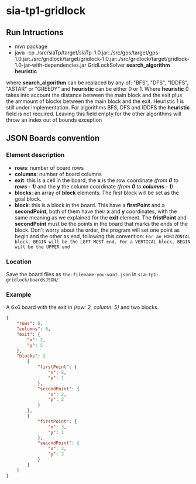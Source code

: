 # sia-tp1-gridlock

## Run Intructions
*    mvn package
*    java -cp ./src/siaTp/target/siaTp-1.0.jar:./src/gps/target/gps-1.0.jar:./src/gridlock/target/gridlock-1.0.jar:./src/gridlock/target/gridlock-1.0-jar-with-dependencies.jar GridLockSolver **search_algorithm** **heuristic**

where **search_algorithm** can be replaced by any of: "BFS", "DFS", "IDDFS", "ASTAR" or "GREEDY" and **heuristic** can be either 0 or 1. Where **heuristic** 0 takes into account the distance between the main block and the exit plus the ammount of blocks between the main block and the exit. Heuristic 1 is still under implementation. For algorithms BFS, DFS and IDDFS the **heuristic** field is not required. Leaving this field empty for the other algorithms will throw an index out of bounds exception

## JSON Boards convention
### Element description
* **rows**: number of board rows
* **columns**: number of board columns
* **exit**: this is a cell in the board, the **x** is the row coordinate _(from **0** to **rows - 1**)_ and the **y** the column coordinate _(from **0** to **columns - 1**)_
* **blocks**: an array of **block** elements. The first block will be set as the goal block.
* **block**: this is a block in the board. This have a **firstPoint** and a **secondPoint**, both of them have their **x** and **y** coordinates, with the same meaning as we explained for the **exit** element. The **fristPoint** and **secondPoint** must be the points in the board that marks the ends of the block. Don't worry about the order, the program will set one point as begin and the other as end, following this convention: ```For an HORIZONTAL block, BEGIN will be the LEFT MOST end. For a VERTICAL block, BEGIN will be the UPPER end```

### Location
Save the board files as ```the-filename-you-want.json``` in ```sia-tp1-gridlock/boardsJSON/```

### Example
A 6x6 board with the exit in _(row: 2, column: 5)_ and two blocks.
```JSON
{
	"rows": 6,
	"columns": 6,
	"exit": {
		"x": 2,
		"y": 5
	},
	"blocks": [
		{
			"firstPoint": {
				"x": 2,
				"y": 1
			},
			"secondPoint": {
				"x": 2,
				"y": 2
			}
		},
		{
			"firstPoint": {
				"x": 3,
				"y": 1
			},
			"secondPoint": {
				"x": 3,
				"y": 2
			}
		}
	]
}
